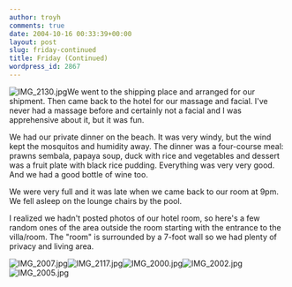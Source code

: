 ```yaml
---
author: troyh
comments: true
date: 2004-10-16 00:33:39+00:00
layout: post
slug: friday-continued
title: Friday (Continued)
wordpress_id: 2867
---
```


![IMG_2130.jpg](http://troyandgay.com/pix//IMG_2130.jpg)We went to the shipping place and arranged for our shipment. Then came back to the hotel for our massage and facial. I've never had a massage before and certainly not a facial and I was apprehensive about it, but it was fun.

We had our private dinner on the beach. It was very windy, but the wind kept the mosquitos and humidity away. The dinner was a four-course meal: prawns sembala, papaya soup, duck with rice and vegetables and dessert was a fruit plate with black rice pudding. Everything was very very good. And we had a good bottle of wine too.

We were very full and it was late when we came back to our room at 9pm. We fell asleep on the lounge chairs by the pool.

I realized we hadn't posted photos of our hotel room, so here's a few random ones of the area outside the room starting with the entrance to the villa/room. The "room" is surrounded by a 7-foot wall so we had plenty of privacy and living area.

 ![IMG_2007.jpg](http://troyandgay.com/pix//IMG_2007.jpg)![IMG_2117.jpg](http://troyandgay.com/pix//IMG_2117.jpg)![IMG_2000.jpg](http://troyandgay.com/pix//IMG_2000.jpg)![IMG_2002.jpg](http://troyandgay.com/pix//IMG_2002.jpg)![IMG_2005.jpg](http://troyandgay.com/pix//IMG_2005.jpg)
